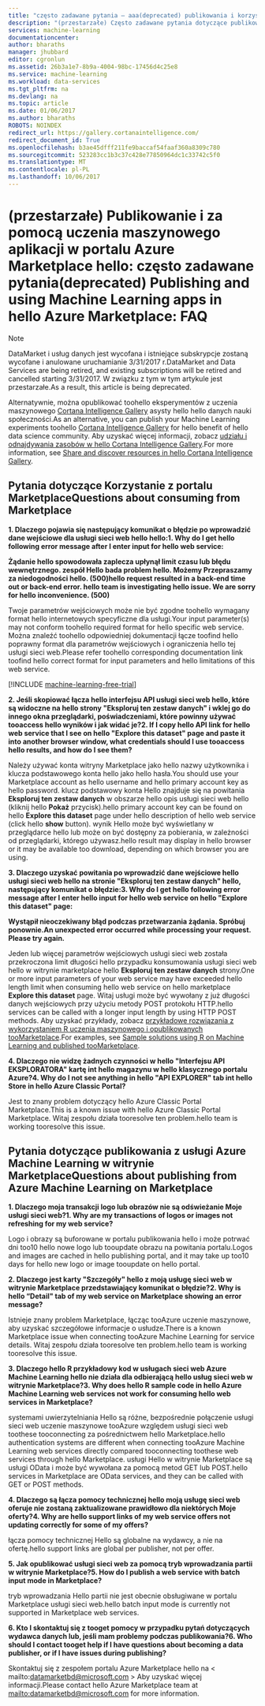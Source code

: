```yaml
---
title: "często zadawane pytania — aaa(deprecated) publikowania i korzystać z usługi Machine Learning aplikacji w portalu Azure Marketplace | Dokumentacja firmy Microsoft"
description: "(przestarzałe) Często zadawane pytania dotyczące publikowania aplikacji uczenia maszynowego w hello Azure Marketplace"
services: machine-learning
documentationcenter: 
author: bharaths
manager: jhubbard
editor: cgronlun
ms.assetid: 26b3a1e7-8b9a-4004-98bc-17456d4c25e8
ms.service: machine-learning
ms.workload: data-services
ms.tgt_pltfrm: na
ms.devlang: na
ms.topic: article
ms.date: 01/06/2017
ms.author: bharaths
ROBOTS: NOINDEX
redirect_url: https://gallery.cortanaintelligence.com/
redirect_document_id: True
ms.openlocfilehash: b3ae45dfff211fe9baccaf54faaf360a8309c780
ms.sourcegitcommit: 523283cc1b3c37c428e77850964dc1c33742c5f0
ms.translationtype: MT
ms.contentlocale: pl-PL
ms.lasthandoff: 10/06/2017
---
```

# <a name="deprecated-publishing-and-using-machine-learning-apps-in-hello-azure-marketplace-faq"></a><span data-ttu-id="b4f50-103">(przestarzałe) Publikowanie i za pomocą uczenia maszynowego aplikacji w portalu Azure Marketplace hello: często zadawane pytania</span><span class="sxs-lookup"><span data-stu-id="b4f50-103">(deprecated) Publishing and using Machine Learning apps in hello Azure Marketplace: FAQ</span></span>

> [!NOTE]
> <span data-ttu-id="b4f50-104">DataMarket i usług danych jest wycofana i istniejące subskrypcje zostaną wycofane i anulowane uruchamianie 3/31/2017 r.</span><span class="sxs-lookup"><span data-stu-id="b4f50-104">DataMarket and Data Services are being retired, and existing subscriptions will be retired and cancelled starting 3/31/2017.</span></span> <span data-ttu-id="b4f50-105">W związku z tym w tym artykule jest przestarzałe.</span><span class="sxs-lookup"><span data-stu-id="b4f50-105">As a result, this article is being deprecated.</span></span> 
> 
> <span data-ttu-id="b4f50-106">Alternatywnie, można opublikować toohello eksperymentów z uczenia maszynowego [Cortana Intelligence Gallery](https://gallery.cortanaintelligence.com/) asysty hello hello danych nauki społeczności.</span><span class="sxs-lookup"><span data-stu-id="b4f50-106">As an alternative, you can publish your Machine Learning experiments toohello [Cortana Intelligence Gallery](https://gallery.cortanaintelligence.com/) for hello benefit of hello data science community.</span></span> <span data-ttu-id="b4f50-107">Aby uzyskać więcej informacji, zobacz [udziału i odnajdywania zasobów w hello Cortana Intelligence Gallery](https://docs.microsoft.com/en-us/azure/machine-learning/machine-learning-gallery-how-to-use-contribute-publish).</span><span class="sxs-lookup"><span data-stu-id="b4f50-107">For more information, see [Share and discover resources in hello Cortana Intelligence Gallery](https://docs.microsoft.com/en-us/azure/machine-learning/machine-learning-gallery-how-to-use-contribute-publish).</span></span>


## <a name="questions-about-consuming-from-marketplace"></a><span data-ttu-id="b4f50-108">Pytania dotyczące Korzystanie z portalu Marketplace</span><span class="sxs-lookup"><span data-stu-id="b4f50-108">Questions about consuming from Marketplace</span></span>
<span data-ttu-id="b4f50-109">**1. Dlaczego pojawia się następujący komunikat o błędzie po wprowadzić dane wejściowe dla usługi sieci web hello hello:**</span><span class="sxs-lookup"><span data-stu-id="b4f50-109">**1. Why do I get hello following error message after I enter input for hello web service:**</span></span>

<span data-ttu-id="b4f50-110">**Żądanie hello spowodowała zaplecza upłynął limit czasu lub błędu wewnętrznego. zespół Hello bada problem hello. Możemy Przepraszamy za niedogodności hello. (500)**</span><span class="sxs-lookup"><span data-stu-id="b4f50-110">**hello request resulted in a back-end time out or back-end error. hello team is investigating hello issue. We are sorry for hello inconvenience. (500)**</span></span>

<span data-ttu-id="b4f50-111">Twoje parametrów wejściowych może nie być zgodne toohello wymagany format hello internetowych specyficzne dla usługi.</span><span class="sxs-lookup"><span data-stu-id="b4f50-111">Your input parameter(s) may not conform toohello required format for hello specific web service.</span></span> <span data-ttu-id="b4f50-112">Można znaleźć toohello odpowiedniej dokumentacji łącze toofind hello poprawny format dla parametrów wejściowych i ograniczenia hello tej usługi sieci web.</span><span class="sxs-lookup"><span data-stu-id="b4f50-112">Please refer toohello corresponding documentation link toofind hello correct format for input parameters and hello limitations of this web service.</span></span>

[!INCLUDE [machine-learning-free-trial](../../includes/machine-learning-free-trial.md)]

<span data-ttu-id="b4f50-113">**2. Jeśli skopiować łącza hello interfejsu API usługi sieci web hello, które są widoczne na hello strony "Eksploruj ten zestaw danych" i wklej go do innego okna przeglądarki, poświadczeniami, które powinny używać tooaccess hello wyników i jak widać je?**</span><span class="sxs-lookup"><span data-stu-id="b4f50-113">**2. If I copy hello API link for hello web service that I see on hello "Explore this dataset" page and paste it into another browser window, what credentials should I use tooaccess hello results, and how do I see them?**</span></span>

<span data-ttu-id="b4f50-114">Należy używać konta witryny Marketplace jako hello nazwy użytkownika i klucza podstawowego konta hello jako hello hasła.</span><span class="sxs-lookup"><span data-stu-id="b4f50-114">You should use your Marketplace account as hello username and hello primary account key as hello password.</span></span> <span data-ttu-id="b4f50-115">klucz podstawowy konta Hello znajduje się na powitania **Eksploruj ten zestaw danych** w obszarze hello opis usługi sieci web hello (kliknij hello **Pokaż** przycisk).</span><span class="sxs-lookup"><span data-stu-id="b4f50-115">hello primary account key can be found on hello **Explore this dataset** page under hello description of hello web service (click hello **show** button).</span></span> <span data-ttu-id="b4f50-116">wynik Hello może być wyświetlany w przeglądarce hello lub może on być dostępny za pobierania, w zależności od przeglądarki, którego używasz.</span><span class="sxs-lookup"><span data-stu-id="b4f50-116">hello result may display in hello browser or it may be available too download, depending on which browser you are using.</span></span>

<span data-ttu-id="b4f50-117">**3. Dlaczego uzyskać powitania po wprowadzić dane wejściowe hello usługi sieci web hello na stronie "Eksploruj ten zestaw danych" hello, następujący komunikat o błędzie:**</span><span class="sxs-lookup"><span data-stu-id="b4f50-117">**3. Why do I get hello following error message after I enter hello input for hello web service on hello "Explore this dataset" page:**</span></span> 

<span data-ttu-id="b4f50-118">**Wystąpił nieoczekiwany błąd podczas przetwarzania żądania. Spróbuj ponownie.**</span><span class="sxs-lookup"><span data-stu-id="b4f50-118">**An unexpected error occurred while processing your request. Please try again.**</span></span>

<span data-ttu-id="b4f50-119">Jeden lub więcej parametrów wejściowych usługi sieci web została przekroczona limit długości hello przypadku konsumowania usługi sieci web hello w witrynie marketplace hello **Eksploruj ten zestaw danych** strony.</span><span class="sxs-lookup"><span data-stu-id="b4f50-119">One or more input parameters of your web service may have exceeded hello length limit when consuming hello web service on hello marketplace **Explore this dataset** page.</span></span> <span data-ttu-id="b4f50-120">Witaj usługi może być wywołany z już długości danych wejściowych przy użyciu metody POST protokołu HTTP.</span><span class="sxs-lookup"><span data-stu-id="b4f50-120">hello services can be called with a longer input length by using HTTP POST methods.</span></span> <span data-ttu-id="b4f50-121">Aby uzyskać przykłady, zobacz [przykładowe rozwiązania z wykorzystaniem R uczenia maszynowego i opublikowanych tooMarketplace](machine-learning-r-csharp-web-service-examples.md).</span><span class="sxs-lookup"><span data-stu-id="b4f50-121">For examples, see [Sample solutions using R on Machine Learning and published tooMarketplace](machine-learning-r-csharp-web-service-examples.md).</span></span>

<span data-ttu-id="b4f50-122">**4. Dlaczego nie widzę żadnych czynności w hello "Interfejsu API EKSPLORATORA" kartę int hello magazynu w hello klasycznego portalu Azure?**</span><span class="sxs-lookup"><span data-stu-id="b4f50-122">**4. Why do I not see anything in hello "API EXPLORER" tab int hello Store in hello Azure Classic Portal?**</span></span> 

<span data-ttu-id="b4f50-123">Jest to znany problem dotyczący hello Azure Classic Portal Marketplace.</span><span class="sxs-lookup"><span data-stu-id="b4f50-123">This is a known issue with hello Azure Classic Portal Marketplace.</span></span> <span data-ttu-id="b4f50-124">Witaj zespołu działa tooresolve ten problem.</span><span class="sxs-lookup"><span data-stu-id="b4f50-124">hello team is working tooresolve this issue.</span></span> 

## <a name="questions-about-publishing-from-azure-machine-learning-on-marketplace"></a><span data-ttu-id="b4f50-125">Pytania dotyczące publikowania z usługi Azure Machine Learning w witrynie Marketplace</span><span class="sxs-lookup"><span data-stu-id="b4f50-125">Questions about publishing from Azure Machine Learning on Marketplace</span></span>
<span data-ttu-id="b4f50-126">**1. Dlaczego moja transakcji logo lub obrazów nie są odświeżanie Moje usługi sieci web?**</span><span class="sxs-lookup"><span data-stu-id="b4f50-126">**1. Why are my transactions of logos or images not refreshing for my web service?**</span></span> 

<span data-ttu-id="b4f50-127">Logo i obrazy są buforowane w portalu publikowania hello i może potrwać dni too10 hello nowe logo lub tooupdate obrazu na powitania portalu.</span><span class="sxs-lookup"><span data-stu-id="b4f50-127">Logos and images are cached in hello publishing portal, and it may take up too10 days for hello new logo or image tooupdate on hello portal.</span></span>

<span data-ttu-id="b4f50-128">**2. Dlaczego jest karty "Szczegóły" hello z moją usługę sieci web w witrynie Marketplace przedstawiający komunikat o błędzie?**</span><span class="sxs-lookup"><span data-stu-id="b4f50-128">**2. Why is hello “Detail" tab of my web service on Marketplace showing an error message?**</span></span>

<span data-ttu-id="b4f50-129">Istnieje znany problem Marketplace, łącząc tooAzure uczenie maszynowe, aby uzyskać szczegółowe informacje o usłudze.</span><span class="sxs-lookup"><span data-stu-id="b4f50-129">There is a known Marketplace issue when connecting tooAzure Machine Learning for service details.</span></span> <span data-ttu-id="b4f50-130">Witaj zespołu działa tooresolve ten problem.</span><span class="sxs-lookup"><span data-stu-id="b4f50-130">hello team is working tooresolve this issue.</span></span>

<span data-ttu-id="b4f50-131">**3. Dlaczego hello R przykładowy kod w usługach sieci web Azure Machine Learning hello nie działa dla odbierającą hello usług sieci web w witrynie Marketplace?**</span><span class="sxs-lookup"><span data-stu-id="b4f50-131">**3. Why does hello R sample code in hello Azure Machine Learning web services not work for consuming hello web services in Marketplace?**</span></span>

<span data-ttu-id="b4f50-132">systemami uwierzytelniania Hello są różne, bezpośrednie połączenie usługi sieci web uczenie maszynowe tooAzure względem usługi sieci web toothese tooconnecting za pośrednictwem hello Marketplace.</span><span class="sxs-lookup"><span data-stu-id="b4f50-132">hello authentication systems are different when connecting tooAzure Machine Learning web services directly compared tooconnecting toothese web services through hello Marketplace.</span></span> <span data-ttu-id="b4f50-133">usługi Hello w witrynie Marketplace są usługi OData i może być wywołana za pomocą metod GET lub POST.</span><span class="sxs-lookup"><span data-stu-id="b4f50-133">hello services in Marketplace are OData services, and they can be called with GET or POST methods.</span></span> 

<span data-ttu-id="b4f50-134">**4. Dlaczego są łącza pomocy technicznej hello moją usługę sieci web oferuje nie zostaną zaktualizowane prawidłowo dla niektórych Moje oferty?**</span><span class="sxs-lookup"><span data-stu-id="b4f50-134">**4. Why are hello support links of my web service offers not updating correctly for some of my offers?**</span></span>

<span data-ttu-id="b4f50-135">łącza pomocy technicznej Hello są globalne na wydawcy, a nie na ofertę.</span><span class="sxs-lookup"><span data-stu-id="b4f50-135">hello support links are global per publisher, not per offer.</span></span> 

<span data-ttu-id="b4f50-136">**5. Jak opublikować usługi sieci web za pomocą tryb wprowadzania partii w witrynie Marketplace?**</span><span class="sxs-lookup"><span data-stu-id="b4f50-136">**5. How do I publish a web service with batch input mode in Marketplace?**</span></span>

<span data-ttu-id="b4f50-137">tryb wprowadzania Hello partii nie jest obecnie obsługiwane w portalu Marketplace usługi sieci web.</span><span class="sxs-lookup"><span data-stu-id="b4f50-137">hello batch input mode is currently not supported in Marketplace web services.</span></span>

<span data-ttu-id="b4f50-138">**6. Kto I skontaktuj się z tooget pomocy w przypadku pytań dotyczących wydawca danych lub, jeśli mam problemy podczas publikowania?**</span><span class="sxs-lookup"><span data-stu-id="b4f50-138">**6. Who should I contact tooget help if I have questions about becoming a data publisher, or if I have issues during publishing?**</span></span>

<span data-ttu-id="b4f50-139">Skontaktuj się z zespołem portalu Azure Marketplace hello na < mailto:datamarketbd@microsoft.com > Aby uzyskać więcej informacji.</span><span class="sxs-lookup"><span data-stu-id="b4f50-139">Please contact hello Azure Marketplace team at <mailto:datamarketbd@microsoft.com> for more information.</span></span>

